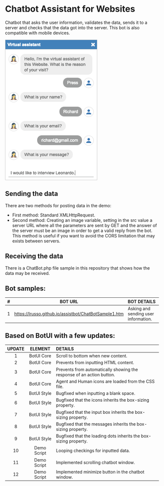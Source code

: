 # Chatbot Assistant for Websites

Chatbot that asks the user information, validates the data, sends it to a server and checks that the data got into the server. This bot is also compatible with mobile devices.

![alt screen](https://raw.githubusercontent.com/lrusso/assistbot/master/ChatBot.png)


## Sending the data

There are two methods for posting data in the demo:

- First method: Standard XMLHttpRequest.
- Second method: Creating an image variable, setting in the src value a server URL where all the parameters are sent by GET and the answer of the server must be an image in order to get a valid reply from the bot. This method is useful if you want to avoid the CORS limitation that may exists between servers.

## Receiving the data

There is a ChatBot.php file sample in this repository that shows how the data may be received.

## Bot samples:

| #  | BOT URL  | BOT DETAILS |
| :------------: |:---------------:| :-----|
| 1 | https://lrusso.github.io/assistbot/ChatBotSample1.htm | Asking and sending user information.

## Based on BotUI with a few updates:

| UPDATE  | ELEMENT  | DETAILS |
| :------------: |:---------------:| :-----|
| 1 | BotUI Core | Scroll to bottom when new content.
| 2 | BotUI Core | Prevents from inputting HTML content.
| 3 | BotUI Core | Prevents from automatically showing the response of an action button.
| 4 | BotUI Core | Agent and Human icons are loaded from the CSS file.
| 5 | BotUI Style | Bugfixed when inputting a blank space.
| 6 | BotUI Style | Bugfixed that the icons inherits the box-sizing property.
| 7 | BotUI Style | Bugfixed that the input box inherits the box-sizing property.
| 8 | BotUI Style | Bugfixed that the messages inherits the box-sizing property.
| 9 | BotUI Style | Bugfixed that the loading dots inherits the box-sizing property.
| 10 | Demo Script | Looping checkings for inputted data.
| 11 | Demo Script | Implemented scrolling chatbot window.
| 12 | Demo Script | Implemented minimize button in the chatbot window.
